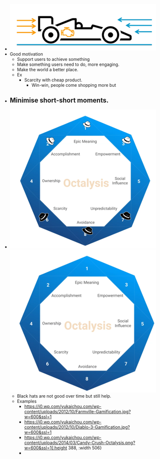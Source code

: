 - ![image.png](../assets/image_1674739559583_0.png)
- Good motivation
	- Support users to achieve something
	- Make something users need to do, more engaging.
	- Make the world a better place.
	- Ex
		- Scarcity with cheap product.
			- Win-win, people come shopping more but
- Minimise short-short moments.
	-
- ![image.png](../assets/image_1674739660655_0.png) ![image.png](../assets/image_1674739575221_0.png)
	- Black hats are not good over time but still help.
	- Examples
		- https://i0.wp.com/yukaichou.com/wp-content/uploads/2012/10/Farmville-Gamification.jpg?w=600&ssl=1
		- https://i0.wp.com/yukaichou.com/wp-content/uploads/2012/10/Diablo-3-Gamification.jpg?w=600&ssl=1
		- https://i0.wp.com/yukaichou.com/wp-content/uploads/2014/03/Candy-Crush-Octalysis.png?w=600&ssl=1{:height 388, :width 506}
		-